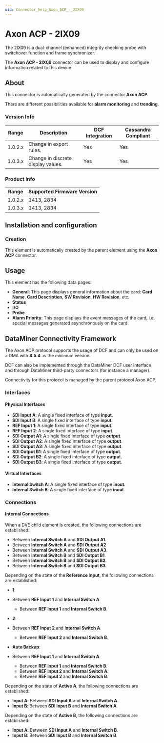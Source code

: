 ```yaml
---
uid: Connector_help_Axon_ACP_-_2IX09
---
```


# Axon ACP - 2IX09

The 2IX09 is a dual-channel (enhanced) integrity checking probe with switchover function and frame synchronizer.

The **Axon ACP - 2IX09** connector can be used to display and configure information related to this device.

## About

This connector is automatically generated by the connector **Axon ACP**.

There are different possibilities available for **alarm monitoring** and **trending**.

### Version Info

| **Range** | **Description**                    | **DCF Integration** | **Cassandra Compliant** |
|------------------|------------------------------------|---------------------|-------------------------|
| 1.0.2.x          | Change in export rules.            | Yes                 | Yes                     |
| 1.0.3.x          | Change in discrete display values. | Yes                 | Yes                     |

### Product Info

| Range | Supported Firmware Version |
|------------------|-----------------------------|
| 1.0.2.x          | 1413, 2834                  |
| 1.0.3.x          | 1413, 2834                  |

## Installation and configuration

### Creation

This element is automatically created by the parent element using the **Axon ACP** connector.

## Usage

This element has the following data pages:

- **General**: This page displays general information about the card: **Card Name**, **Card Description**, **SW Revision**, **HW Revision**, etc.
- **Status**
- **I/O**
- **Probe**
- **Alarm Priority**: This page displays the event messages of the card, i.e. special messages generated asynchronously on the card.

## DataMiner Connectivity Framework

The Axon ACP protocol supports the usage of DCF and can only be used on a DMA with **8.5.4** as the minimum version.

DCF can also be implemented through the DataMiner DCF user interface and through DataMiner third-party connectors (for instance a manager).

Connectivity for this protocol is managed by the parent protocol Axon ACP.

### Interfaces

#### Physical Interfaces

- **SDI Input A**: A single fixed interface of type **input**.
- **SDI Input B**: A single fixed interface of type **input**.
- **REF Input 1**: A single fixed interface of type **input**.
- **REF Input 2**: A single fixed interface of type **input**.
- **SDI Output A1**: A single fixed interface of type **output**.
- **SDI Output A2**: A single fixed interface of type **output**.
- **SDI Output A3**: A single fixed interface of type **output**.
- **SDI Output B1**: A single fixed interface of type **output**.
- **SDI Output B2**: A single fixed interface of type **output**.
- **SDI Output B3**: A single fixed interface of type **output**.

#### Virtual Interfaces

- **Internal Switch A**: A single fixed interface of type **inout**.
- **Internal Switch B**: A single fixed interface of type **inout**.

### Connections

#### Internal Connections

When a DVE child element is created, the following connections are established:

- Between **Internal Switch A** and **SDI Output A1**.
- Between **Internal Switch A** and **SDI Output A2**
- Between **Internal Switch A** and **SDI Output A3**.
- Between **Internal Switch B** and **SDI Output B1**.
- Between **Internal Switch B** and **SDI Output B2**.
- Between **Internal Switch B** and **SDI Output B3**.

Depending on the state of the **Reference Input**, the following connections are established:

- **1**:

- Between **REF Input 1** and **Internal Switch A**.
  - Between **REF Input 1** and **Internal Switch B**.

- **2**:

- Between **REF Input 2** and **Internal Switch A**.
  - Between **REF Input 2** and **Internal Switch B**.

- **Auto Backup**:

- Between **REF Input 1** and **Internal Switch A**.
  - Between **REF Input 1** and **Internal Switch B**.
  - Between **REF Input 2** and **Internal Switch A**.
  - Between **REF Input 2** and **Internal Switch B**.

Depending on the state of **Active A**, the following connections are established:

- **Input A**: Between **SDI Input A** and **Internal Switch A**.
- **Input B**: Between **SDI Input B** and **Internal Switch A**.

Depending on the state of **Active B**, the following connections are established:

- **Input A**: Between **SDI Input A** and **Internal Switch B**.
- **Input B**: Between **SDI Input B** and **Internal Switch B**.

